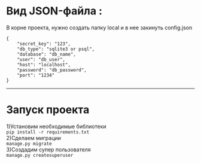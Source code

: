 # Вид JSON-файла :
В корне проекта, нужно создать папку local и в нее закинуть config.json
```
{
    "secret_key": "123",
    "db_type": "sqlite3 or psql",
    "database": "db_name",
    "user": "db_user",
    "host": "localhost",
    "password": "db_password",
    "port": "1234"
}

```
___
# Запуск проекта    
1)Установим необходимые библиотеки    
```pip install -r requirements.txt```    
2)Сделаем миграции    
```manage.py migrate```    
3)Создадим супер пользователя    
```manage.py createsuperuser```
